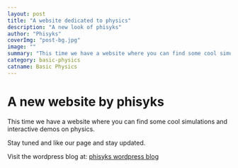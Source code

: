 ```yaml
---
layout: post
title: "A website dedicated to physics"
description: "A new look of phisyks"
author: "Phisyks"
coverImg: "post-bg.jpg"
image: ""
summary: "This time we have a website where you can find some cool simulations and interactive demos on physics."
category: basic-physics
catname: Basic Physics
---
```


# A new website by phisyks


This time we have a website where you can find some cool simulations and interactive demos on physics.

Stay tuned and like our page and stay updated.

Visit the wordpress blog at: [phisyks wordpress blog](https://www.phisyks.wordpress.com)

